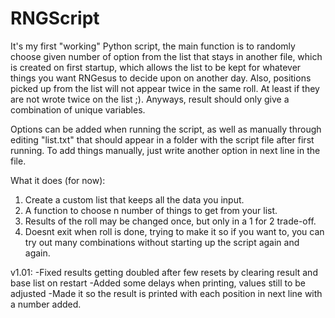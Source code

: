 # RNGScript
It's my first "working" Python script, the main function is to randomly choose given number of option from the list that stays in another file, which is
created on first startup, which allows the list to be kept for whatever things you want RNGesus to decide upon on another day. Also, positions picked up from
the list will not appear twice in the same roll. At least if they are not wrote twice on the list ;). Anyways, result should only give a combination of unique variables.

Options can be added when running the script, as well as manually through editing "list.txt" that should appear in a folder with the script file
after first running. To add things manually, just write another option in next line in the file.

What it does (for now):

1. Create a custom list that keeps all the data you input.
2. A function to choose n number of things to get from your list.
3. Results of the roll may be changed once, but only in a 1 for 2 trade-off.
4. Doesnt exit when roll is done, trying to make it so if you want to, you can try out many combinations without starting up the script again and again.

v1.01:
-Fixed results getting doubled after few resets by clearing result and base list on restart
-Added some delays when printing, values still to be adjusted
-Made it so the result is printed with each position in next line with a number added.
